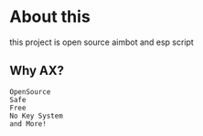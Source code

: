 # About this
this project is open source aimbot and esp script

## Why AX?
```
OpenSource
Safe
Free
No Key System
and More!
```

